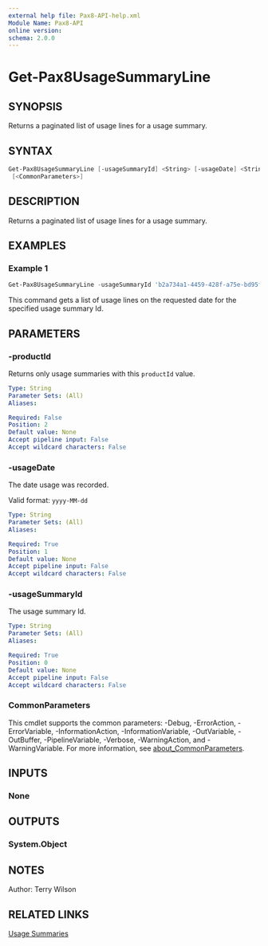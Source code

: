 ```yaml
---
external help file: Pax8-API-help.xml
Module Name: Pax8-API
online version:
schema: 2.0.0
---
```


# Get-Pax8UsageSummaryLine

## SYNOPSIS
Returns a paginated list of usage lines for a usage summary.

## SYNTAX

```powershell
Get-Pax8UsageSummaryLine [-usageSummaryId] <String> [-usageDate] <String> [[-productId] <String>]
 [<CommonParameters>]
```

## DESCRIPTION
Returns a paginated list of usage lines for a usage summary.

## EXAMPLES

### Example 1
```powershell
Get-Pax8UsageSummaryLine -usageSummaryId 'b2a734a1-4459-428f-a75e-bd95f587909e' -usageDate '2022-05-26'
```

This command gets a list of usage lines on the requested date for the specified usage summary Id.

## PARAMETERS

### -productId
Returns only usage summaries with this `productId` value.

```yaml
Type: String
Parameter Sets: (All)
Aliases:

Required: False
Position: 2
Default value: None
Accept pipeline input: False
Accept wildcard characters: False
```

### -usageDate
The date usage was recorded.

Valid format: `yyyy-MM-dd`

```yaml
Type: String
Parameter Sets: (All)
Aliases:

Required: True
Position: 1
Default value: None
Accept pipeline input: False
Accept wildcard characters: False
```

### -usageSummaryId
The usage summary Id.

```yaml
Type: String
Parameter Sets: (All)
Aliases:

Required: True
Position: 0
Default value: None
Accept pipeline input: False
Accept wildcard characters: False
```

### CommonParameters
This cmdlet supports the common parameters: -Debug, -ErrorAction, -ErrorVariable, -InformationAction, -InformationVariable, -OutVariable, -OutBuffer, -PipelineVariable, -Verbose, -WarningAction, and -WarningVariable. For more information, see [about_CommonParameters](http://go.microsoft.com/fwlink/?LinkID=113216).

## INPUTS

### None

## OUTPUTS

### System.Object
## NOTES
Author: Terry Wilson

## RELATED LINKS

[Usage Summaries](https://docs.pax8.com/api/v1#tag/Usage-Summaries)
